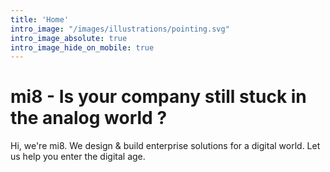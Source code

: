 ```yaml
---
title: 'Home'
intro_image: "/images/illustrations/pointing.svg"
intro_image_absolute: true
intro_image_hide_on_mobile: true
---
```


# mi8 - Is your company still stuck in the analog world ?

Hi, we're mi8. We design & build enterprise solutions for a digital world. Let us help you enter the digital age.
